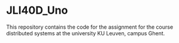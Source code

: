 # JLI40D_Uno

This repository contains the code for the assignment for the course distributed systems at the university KU Leuven, campus Ghent.

